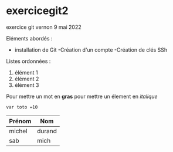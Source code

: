# exercicegit2
exercice git vernon 9 mai 2022

Eléments abordés : 
- installation de Git
-Création d'un compte
-Création de clés SSh


Listes ordonnées : 

1. élément 1
2. élément 2
3. élément 3

Pour mettre un mot en **gras**
pour  mettre un élement en *italique*

```var toto =10```

|Prénom|Nom|
|---|---|
|michel|durand|
|sab|mich|
